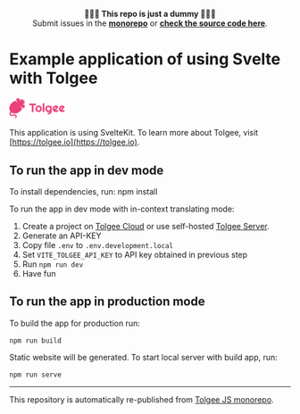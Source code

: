 <p align="center">
    <strong>🚨🚨🚨 This repo is just a dummy 🚨🚨🚨</strong><br>
    Submit issues in the 
    <a href="https://github.com/tolgee/tolgee-js" target="_blank"><strong>monorepo</strong></a> 
    or 
    <a href="https://github.com/tolgee/tolgee-js/tree/main/testapps/svelte" target="_blank"><strong>check the source code here</strong></a>.
</p>

# Example application of using Svelte with Tolgee

[<img src="https://raw.githubusercontent.com/tolgee/documentation/main/tolgee_logo_text.svg" alt="Tolgee" width="100" />](https://tolgee.io)

This application is using SvelteKit. To learn more about Tolgee, visit [https://tolgee.io](https://tolgee.io).

## To run the app in dev mode

To install dependencies, run:
npm install

To run the app in dev mode with in-context translating mode:

1. Create a project on [Tolgee Cloud](https://app.tolgee.io) or use
   self-hosted [Tolgee Server](https://github.com/tolgee/server).
2. Generate an API-KEY
3. Copy file `.env` to `.env.development.local`
4. Set `VITE_TOLGEE_API_KEY` to API key obtained in previous step
5. Run `npm run dev`
6. Have fun

## To run the app in production mode

To build the app for production run:

    npm run build

Static website will be generated. To start local server with build app, run:

    npm run serve

---

This repository is automatically re-published from [Tolgee JS monorepo](https://github.com/tolgee/tolgee-js).
